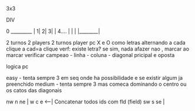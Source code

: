 3x3

DIV

0
      _________
      | 1| 2| 3|
      | 4....  |
      |        |
      |________|

2 turnos 2 players
2 turnos player pc
X e O como letras alternando a cada clique
a cad=a clique verf:
   existe letra?
   se sim, nada afazer
   nao , marcar
     ao marcar 
      verificar campeao 
      - linha
      - coluna
      - diagonal pricipal e oposta

logica pc

easy  - tenta sempre 3 em seq onde ha possibilidade e se existir algum ja preenchido
medium - tenta sempre 3 mas comeca dominando o centro ou os catos das diagonais

nw n ne    |
 w c  e <--|  Concatenar todos ids com fld (field)
sw s se    |

